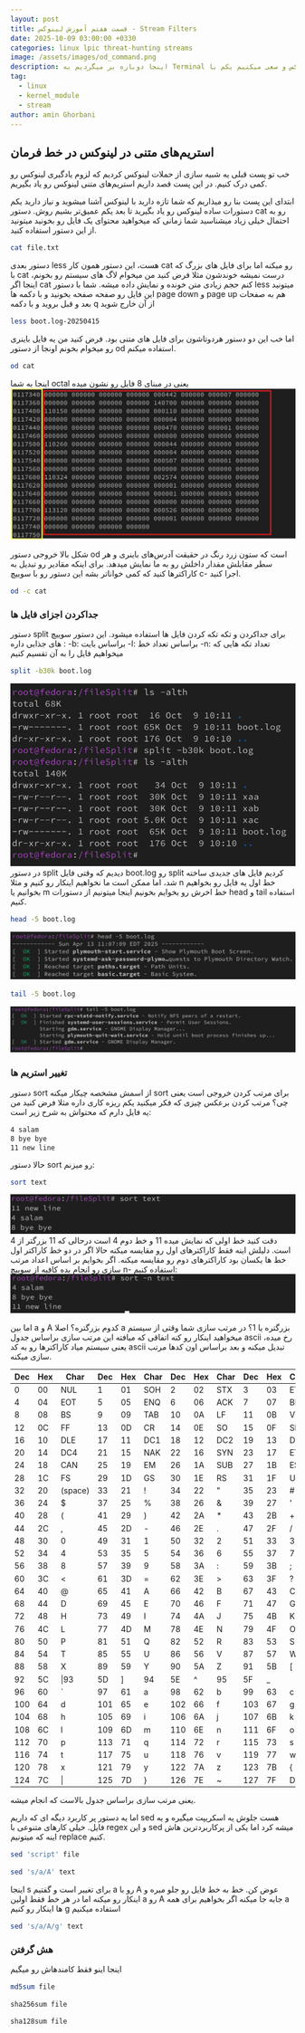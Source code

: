 ```yaml
---
layout: post
title: قسمت هفتم آموزش لینوکس - Stream Filters
date: 2025-10-09 03:00:00 +0330
categories: linux lpic threat-hunting streams
image: /assets/images/od_command.png
description: اینجا دوباره بر میگردیم به Terminal لینوکس و سعی میکنیم یکم با streamهای متنی که توش هست بازی کنیم.
tag:
  - linux
  - kernel_module
  - stream
author: amin Ghorbani
---
```

## استریم‌های متنی در لینوکس در خط فرمان

خب تو پست قبلی یه شبیه سازی از حملات لینوکس کردیم که لزوم یادگیری لینوکس رو کمی درک کنیم.
در این پست قصد داریم استریم‌های متنی لینوکس رو یاد بگیریم.

ابتدای این پست بنا رو میذاریم که شما تازه دارید با لینوکس آشنا میشوید و نیاز دارید یکم دستورات ساده لینوکس رو یاد بگیرید تا بعد یکم عمیق‌تر بشیم روش.
دستور cat رو به احتمال خیلی زیاد میشناسید شما زمانی که میخواهید محتوای یک فایل رو بخونید میتونید از این دستور استفاده کنید.

```bash
cat file.txt
```

دستور بعدی less هست، این دستور همون کار cat رو میکنه اما برای فایل های بزرگ که با cat درست نمیشه خوندشون مثلا فرض کنید من میخوام لاگ های سیستم رو بخونم، اینجا اگر cat کنم حجم زیادی متن خونده و نمایش داده میشه. شما با دستور less میتونید این فایل رو صفحه صفحه بخونید و با دکمه ها page down و page up هم به صفحات بعد و قبل بروید و با دکمه q از آن خارج شوید

```bash
less boot.log-20250415
```

اما خب این دو دستور هردوتاشون برای فایل های متنی بود. فرض کنید من یه فایل باینری رو میخوام بخونم اونجا از دستور od استفاده میکنم.

```bash
od cat
```

اینجا به شما octal یعنی در مبنای 8 فایل رو نشون میده
![خروجی od](/assets/images/od_command.png)

شکل بالا خروجی دستور od است که ستون زرد رنگ در حقیقت آدرس‌های باینری و هر سطر مقابلش مقدار داخلش رو به ما نمایش میدهد. برای اینکه مقادیر رو تبدیل به کاراکترها کنید که کمی خواناتر بشه این دستور رو با سوییچ c- اجرا کنید.

```bash
od -c cat
```

### جداکردن اجزای فایل ها

دستور split برای جداکردن و تکه تکه کردن فایل ها استفاده میشود. این دستور سوییچ های جذابی داره :
-b: براساس بایت 
-l: براساس تعداد خط
-n: تعداد تکه هایی که میخواهیم فایل را به آن تقسیم کنیم

```bash
split -b30k boot.log
```

![خروجی split](/assets/images/split_command.png)
در دستور split دیدیم که وقتی فایل boot.log رو split کردیم فایل های جدیدی ساخته شد، اما ممکن است ما نخواهیم اینکار رو کنیم و مثلا n خط اول یه فایل رو بخواهیم بخوانیم یا m خط اخرش رو بخوایم بخونیم اینجا میتونیم از دستورات head و tail استفاده کنیم.

```bash
head -5 boot.log
```
![خروجی head](/assets/images/head_command.png)

```bash
tail -5 boot.log
```

![خروجی tail](/assets/images/tail_command.png) 

### تغییر استریم ها

دستور sort از اسمش مشخصه  چیکار میکنه sort برای مرتب کردن خروجی است یعنی چی؟ 
مرتب کردن برعکس چیزی که فکر میکنید یکم ریزه کاری داره مثلا فرض کنید من یه فایل دارم که محتواش به شرح زیر است:

```text
4 salam
8 bye bye
11 new line
```

حالا دستور sort رو میزنم:
```bash
sort text
```

![خروجی sort](/assets/images/sort_command.png)
دقت کنید خط اولی که نمایش میده 11 و خط دوم 4 است درحالی که 11 بزرگتر از 4 است. دلیلش اینه فقط کاراکترهای اول رو مقایسه میکنه حالا اگر در دو خط کاراکتر اول خط ها یکسان بود کاراکترهای دوم رو مقایسه میکنه. اگر بخوایم بر اساس اعداد مرتب سازی رو انجام بده کافیه از سوییچ n- استفاده کنیم:
![خروجی sort با n-](/assets/images/sort_by_num.png)

اما بین a و A کدوم بزرگتره؟ اصلا a بزرگتره یا 1؟ در مرتب سازی شما وقتی از سیستم میخواهید اینکار رو کنه اتفاقی که میافته این مرتب سازی براساس جدول ascii رخ میده، یعنی سیستم میاد کاراکترها رو به کد ascii تبدیل میکنه و بعد براساس اون کدها مرتب سازی میکنه.

|Dec|Hex|Char|Dec|Hex|Char|Dec|Hex|Char|Dec|Hex|Char|
|---|---|---|---|---|---|---|---|---|---|---|---|
|0|00|NUL|1|01|SOH|2|02|STX|3|03|ETX|
|4|04|EOT|5|05|ENQ|6|06|ACK|7|07|BEL|
|8|08|BS|9|09|TAB|10|0A|LF|11|0B|VT|
|12|0C|FF|13|0D|CR|14|0E|SO|15|0F|SI|
|16|10|DLE|17|11|DC1|18|12|DC2|19|13|DC3|
|20|14|DC4|21|15|NAK|22|16|SYN|23|17|ETB|
|24|18|CAN|25|19|EM|26|1A|SUB|27|1B|ESC|
|28|1C|FS|29|1D|GS|30|1E|RS|31|1F|US|
|32|20|(space)|33|21|!|34|22|"|35|23|#|
|36|24|$|37|25|%|38|26|&|39|27|'|
|40|28|(|41|29|)|42|2A|*|43|2B|+|
|44|2C|,|45|2D|-|46|2E|.|47|2F|/|
|48|30|0|49|31|1|50|32|2|51|33|3|
|52|34|4|53|35|5|54|36|6|55|37|7|
|56|38|8|57|39|9|58|3A|:|59|3B|;|
|60|3C|<|61|3D|=|62|3E|>|63|3F|?|
|64|40|@|65|41|A|66|42|B|67|43|C|
|68|44|D|69|45|E|70|46|F|71|47|G|
|72|48|H|73|49|I|74|4A|J|75|4B|K|
|76|4C|L|77|4D|M|78|4E|N|79|4F|O|
|80|50|P|81|51|Q|82|52|R|83|53|S|
|84|54|T|85|55|U|86|56|V|87|57|W|
|88|58|X|89|59|Y|90|5A|Z|91|5B|[|
|92|5C|\|93|5D|]|94|5E|^|95|5F|_|
|96|60|`|97|61|a|98|62|b|99|63|c|
|100|64|d|101|65|e|102|66|f|103|67|g|
|104|68|h|105|69|i|106|6A|j|107|6B|k|
|108|6C|l|109|6D|m|110|6E|n|111|6F|o|
|112|70|p|113|71|q|114|72|r|115|73|s|
|116|74|t|117|75|u|118|76|v|119|77|w|
|120|78|x|121|79|y|122|7A|z|123|7B|{|
|124|7C|\||125|7D|}|126|7E|~|127|7F|DEL|

یعنی مرتب سازی براساس جدول بالاست که انجام میشه.

اما یه دستور پر کاربرد دیگه ای که داریم sed هست جلوش یه اسکریپت میگیره و یه فایل. خیلی کارهای متنوعی با regex و این sed میشه کرد اما یکی از پرکاربردترین هاش اینه که میتونیم replace کنیم.

```bash
sed 'script' file
```

```bash
sed 's/a/A' text
```

اینجا s برای تغییر است و گفتیم a رو با A عوض کن. خط به خط فایل رو جلو میره و اینکار رو میکنه اما در هر خط فقط اولین a رو A جابه جا میکنه اگر بخواهیم برای همه a ها اینکار رو کنیم g استفاده میکنیم

```bash
sed 's/a/A/g' text
```

### هش گرفتن 

اینجا اینو فقط کامندهاش رو میگیم

```bash
md5sum file
```

```
sha256sum file
```

```
sha128sum file
```